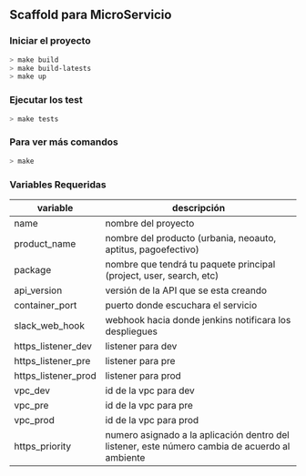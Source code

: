 
Scaffold para MicroServicio
---------------------------

### Iniciar el proyecto

````bash
> make build
> make build-latests
> make up
````


### Ejecutar los test

````bash
> make tests
````


### Para ver más comandos

````bash
> make
````


### Variables Requeridas

| variable | descripción |
|----------|-------------|
| name | nombre del proyecto |
| product_name | nombre del producto (urbania, neoauto, aptitus, pagoefectivo) |
| package | nombre que tendrá tu paquete principal (project, user, search, etc) |
| api_version | versión de la API que se esta creando |
| container_port | puerto donde escuchara el servicio |
| slack_web_hook | webhook hacia donde jenkins notificara los despliegues |
| https_listener_dev | listener para dev |
| https_listener_pre | listener para pre |
| https_listener_prod | listener para prod |
| vpc_dev | id de la vpc para dev |
| vpc_pre | id de la vpc para pre |
| vpc_prod | id de la vpc para prod |
| https_priority | numero asignado a la aplicación dentro del listener, este número cambia de acuerdo al ambiente |
